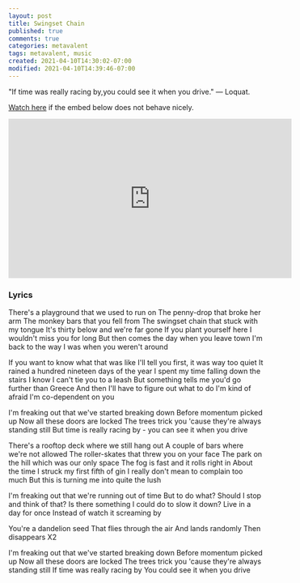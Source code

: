 ```yaml
---
layout: post
title: Swingset Chain
published: true
comments: true
categories: metavalent
tags: metavalent, music
created: 2021-04-10T14:30:02-07:00
modified: 2021-04-10T14:39:46-07:00
---
```


"If time was really racing by,you could see it when you drive." &mdash; Loquat.

[Watch here](https://youtu.be/AJAs6jVJQQs) if the embed below does not behave nicely. 

<div class="embed-container"><iframe width="560" height="315" src="https://www.youtube.com/embed/AJAs6jVJQQs" title="YouTube video player" frameborder="0" allow="accelerometer; autoplay; clipboard-write; encrypted-media; gyroscope; picture-in-picture" allowfullscreen></iframe></div>

### Lyrics

There's a playground that we used to run on
The penny-drop that broke her arm
The monkey bars that you fell from
The swingset chain that stuck with my tongue
It's thirty below and we're far gone
If you plant yourself here I wouldn't miss you for long
But then comes the day when you leave town
I'm back to the way I was when you weren't around

If you want to know what that was like
I'll tell you first, it was way too quiet
It rained a hundred nineteen days of the year
I spent my time falling down the stairs
I know I can't tie you to a leash
But something tells me you'd go further than Greece
And then I'll have to figure out what to do
I'm kind of afraid I'm co-dependent on you

I'm freaking out that we've started breaking down
Before momentum picked up
Now all these doors are locked
The trees trick you 'cause they're always standing still
But time is really racing by - you can see it when you drive

There's a rooftop deck where we still hang out
A couple of bars where we're not allowed
The roller-skates that threw you on your face
The park on the hill which was our only space
The fog is fast and it rolls right in
About the time I struck my first fifth of gin
I really don't mean to complain too much
But this is turning me into quite the lush

I'm freaking out that we're running out of time
But to do what?
Should I stop and think of that?
Is there something I could do to slow it down?
Live in a day for once
Instead of watch it screaming by

You're a dandelion seed
That flies through the air
And lands randomly
Then disappears
X2

I'm freaking out that we've started breaking down
Before momentum picked up
Now all these doors are locked
The trees trick you 'cause they're always standing still
If time was really racing by
You could see it when you drive